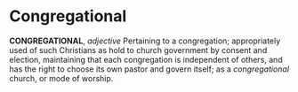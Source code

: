 # Congregational

**CONGREGATIONAL**, _adjective_ Pertaining to a congregation; appropriately used of such Christians as hold to church government by consent and election, maintaining that each congregation is independent of others, and has the right to choose its own pastor and govern itself; as a _congregational_ church, or mode of worship.